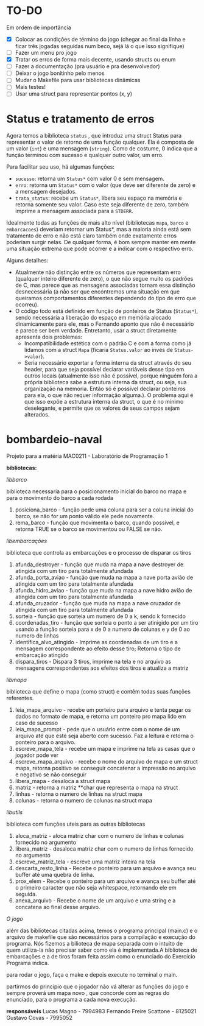 # TO-DO

Em ordem de importância
- [x] Colocar as condições de término do jogo (chegar ao final da linha e ficar três jogadas seguidas num beco, sejá lá o que isso signifique)
- [ ] Fazer um menu pro jogo
- [x] Tratar os erros de forma mais decente, usando structs ou enum
- [ ] Fazer a documentação (pra usuário e pra desenvolvedor)
- [ ] Deixar o jogo bonitinho pelo menos
- [ ] Mudar o Makefile para usar bibliotecas dinâmicas
- [ ] Mais testes!
- [ ] Usar uma struct para representar pontos (x, y)

# Status e tratamento de erros
Agora temos a biblioteca `status`  , que introduz uma struct Status para representar o valor de retorno de uma função qualquer.
Ela é composta de um valor (`int`) e uma mensagem (`string`). Como de costume,
0 indica que a função terminou com sucesso e qualquer outro valor, um erro.

Para facilitar seu uso, há algumas funções:
* `sucesso`: retorna um `Status*` com valor 0 e sem mensagem.
* `erro`: retorna um `Status*` com o valor (que deve ser diferente de zero) e a mensagem desejados.
* `trata_status`: recebe um `Status*`, libera seu espaço na memória e retorna somente seu valor. Caso este seja diferente de zero, também imprime a mensagem associada para a `STDERR`.

Idealmente todas as funções de mais alto nível (bibliotecas `mapa`, `barco` e `embarcacoes`) deveriam retornar um Status*, mas a maioria ainda está sem tratamento de erro e não está claro também onde exatamente erros poderiam surgir nelas. De qualquer forma, é bom sempre manter em mente uma situação extrema que pode ocorrer e a indicar com o respectivo erro.

Alguns detalhes:
* Atualmente não distinção entre os números que representam erro (qualquer inteiro diferente de zero), o que não segue muito os padrões de C, mas parece que as mensagens associadas tornam essa distinção desnecessária (a não ser que encontremos uma situação em que queiramos comportamentos diferentes dependendo do tipo de erro que ocorreu).
* O código todo está definido em função de ponteiros de Status (`Status*`), sendo necessária a liberação do espaço em memória alocado dinamicamente para ele, mas o Fernando aponto que não é necessário e parece ser bem verdade. Entretanto, usar a struct diretamente apresenta dois problemas:
  * Incompatibilidade estética com o padrão C e com a forma como já lidamos com a struct `Mapa` (ficaria `Status.valor` ao invés de `Status->valor`).
  * Seria necessário exportar a forma interna da struct através do seu header, para que seja possível declarar variáveis desse tipo em outros locais (atualmente isso não é possível, porque ninguém fora a própria biblioteca sabe a estrutura interna da struct, ou seja, sua organização na memória. Então só é possível declarar ponteiros para ela, o que não requer informação alguma.). O problema aqui é que isso expõe a estrutura interna da struct, o que é no mínimo deselegante, e permite que os valores de seus campos sejam alterados.

# bombardeio-naval
Projeto para a matéria MAC0211 - Laboratório de Programação 1

**bibliotecas:**

*libbarco*

biblioteca necessaria para o posicionamento inicial do barco no mapa e para o movimento do barco a cada rodada

1. posiciona_barco - função pede uma coluna para ser a coluna inicial do barco, se não for um ponto válido ele pede novamente.
2. rema_barco - função que movimenta o barco, quando possível, e retorna TRUE se o barco se movimentou ou FALSE se não.

*libembarcações*

biblioteca que controla as embarcações e o processo de disparar os tiros

1. afunda_destroyer - função que muda na mapa a nave destroyer de atingida com um tiro para totalmente afundada
2. afunda_porta_aviao - função que muda na mapa a nave porta avião de atingida com um tiro para totalmente afundada
3. afunda_hidro_aviao - função que muda na mapa a nave hidro avião de atingida com um tiro para totalmente afundada
4. afunda_cruzador - função que muda na mapa a nave cruzador de atingida com um tiro para totalmente afundada
5. sorteia - função que sorteia um numero de 0 a k, sendo k fornecido
6. coordenadas_tiro - função que sorteia o ponto a ser atinigido por um tiro usando a função sorteia para x de 0 a numero de colunas e y de 0 ao numero de linhas
7. identifica_alvo_atingido - Imprime as coordenadas de um tiro e a mensagem correspondente ao efeito desse tiro; Retorna o tipo de embarcação atingido
8. dispara_tiros - Dispara 3 tiros, imprime na tela e no arquivo as mensagens correspondentes aos efeitos dos tiros e atualiza a matriz


*libmapa*

biblioteca que define o mapa (como struct) e contêm todas suas funções referentes.

1. leia_mapa_arquivo - recebe um porteiro para arquivo e tenta pegar os dados no formato de mapa, e retorna um ponteiro pro mapa lido em caso de sucesso
2. leia_mapa_prompt -  pede que o usuário entre com o nome de um arquivo até que este seja aberto com sucesso. Faz a leitura e retorna o ponteiro para o arquivo.
3. escreve_mapa_tela - recebe um mapa e imprime na tela as casas que o jogador pode ver
4. escreve_mapa_arquivo - recebe o nome do arquivo de mapa e um struct mapa, retorna positivo se conseguir concatenar a impressão no arquivo e negativo se não conseguir
5. libera_mapa - desaloca a struct mapa
6. matriz - retorna a matriz **char que representa o mapa na struct
7. linhas - retorna o numero de linhas na struct mapa
8. colunas - retorna o numero de colunas na struct mapa


*libutils*

biblioteca com funções uteis para as outras bibliotecas

1. aloca_matriz - aloca matriz char com o numero de linhas e colunas fornecido no argumento
2. libera_matriz - desaloca matriz char com o numero de linhas fornecido no argumento
3. escreve_matriz_tela - escreve uma matriz inteira na tela
4. descarta_resto_linha - Recebe o ponteiro para um arquivo e avança seu buffer até uma quebra de linha.
5. prox_elem - Recebe o ponteiro para um arquivo e avança seu buffer até o primeiro caracter que não seja whitespace, retornando ele em seguida.
6. anexa_arquivo - Recebe o nome de um arquivo e uma string e a concatena ao final desse arquivo.

*O jogo*

além das bibliotecas citadas acima, temos o programa principal (main.c) e o arquivo de makefile que são necessários para a compilação e execução do programa.
Nós fizemos a bilioteca de mapa separada com o intuito de quem utiliza-la não precisar saber como ela é implementada.A biblioteca de embarcações e a de tiros foram feita
assim como o enunciado do Exercício Programa indica.

para rodar o jogo, faça o make e depois execute no terminal o main.

partirmos do principio que o jogador não vá alterar as funções do jogo e sempre proverá um mapa novo , que concorde com as regras do enunciado, para o programa a cada nova execução.



**responsáveis**
Lucas Magno - 7994983
Fernando Freire Scattone - 8125021
Gustavo Covas - 7995052
